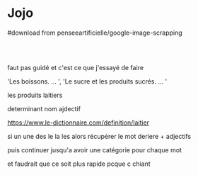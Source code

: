 # Jojo

#download from penseeartificielle/google-image-scrapping

<br><br>

faut pas guidé et c'est ce que j'essayé de faire 

'Les boissons. ... ', 'Le sucre et les produits sucrés. ... '

les produits laitiers

determinant nom ajdectif

https://www.le-dictionnaire.com/definition/laitier

si un une des le la les alors récupérer le mot deriere + adjectifs

puis continuer jusqu'a avoir une catégorie pour chaque mot

et faudrait que ce soit plus rapide pcque c chiant
